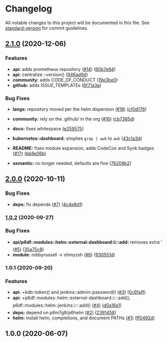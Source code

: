 # Changelog

All notable changes to this project will be documented in this file. See [standard-version](https://github.com/conventional-changelog/standard-version) for commit guidelines.

## [2.1.0](https://github.com/p6m7g8/p6df-helm/compare/v2.0.0...v2.1.0) (2020-12-06)


### Features

* **api:** adds prometheus repository ([#14](https://github.com/p6m7g8/p6df-helm/issues/14)) ([80b7e84](https://github.com/p6m7g8/p6df-helm/commit/80b7e84112ef263b3fb8bee4b05215c406253176))
* **api:** centralize ::version() ([946ad9d](https://github.com/p6m7g8/p6df-helm/commit/946ad9d6e3abd37493fb0856af64556dbbbda831))
* **community:** adds CODE_OF_CONDUCT ([19e3be0](https://github.com/p6m7g8/p6df-helm/commit/19e3be06ecb5391f218297911a08b1198f9fe8d6))
* **github:** adds ISSUE_TEMPLATEs ([6f71a3a](https://github.com/p6m7g8/p6df-helm/commit/6f71a3acf64435285e16775e0dade8f63a076020))


### Bug Fixes

* **langs:** repository moved per the helm dispersion ([#18](https://github.com/p6m7g8/p6df-helm/issues/18)) ([cf0d176](https://github.com/p6m7g8/p6df-helm/commit/cf0d176e71a888a2e09151eefd1e00af27eba594))


* **community:** rely on the .github/ in the org ([#16](https://github.com/p6m7g8/p6df-helm/issues/16)) ([cb7365d](https://github.com/p6m7g8/p6df-helm/commit/cb7365dcbeff6b7be21005799c18639b82658684))
* **docs:** fixes whitespace ([e259575](https://github.com/p6m7g8/p6df-helm/commit/e25957571bd6249aa7fe243ef0d6685b69a0e682))
* **kubernetes::dashboard:** simplies `grep | awk` to `awk` ([43c1a3d](https://github.com/p6m7g8/p6df-helm/commit/43c1a3d2c4e4bdf2eca4ae2830ea53f465024127))
* **README:** fixes module expansion, adds CodeCov and Synk badges ([#17](https://github.com/p6m7g8/p6df-helm/issues/17)) ([bb8e06b](https://github.com/p6m7g8/p6df-helm/commit/bb8e06be83ca37d71e915a11b4b1b14c1fcbc5f7))
* **semantic:** no longer needed, defaults are fine ([76208b2](https://github.com/p6m7g8/p6df-helm/commit/76208b26b2f7466e7b73bed6fb54625175b51280))

## [2.0.0](https://github.com/p6m7g8/p6df-helm/compare/v1.0.2...v2.0.0) (2020-10-11)


### Bug Fixes

* **deps:** fix depends ([#7](https://github.com/p6m7g8/p6df-helm/issues/7)) ([4c4e8d1](https://github.com/p6m7g8/p6df-helm/commit/4c4e8d1dfbfa5ff07e522695f0b82fc869a93957))

### [1.0.2](https://github.com/p6m7g8/p6df-helm/compare/v1.0.1...v1.0.2) (2020-09-27)


### Bug Fixes

* **api/p6df::modules::helm::external-dashboard::chart::add:** removes extra ' ([#5](https://github.com/p6m7g8/p6df-helm/issues/5)) ([35a75c8](https://github.com/p6m7g8/p6df-helm/commit/35a75c8c6d2ef85b886a1cea275e0a918075ded0))
* **module:** robbyrussell -> ohmyzsh ([#6](https://github.com/p6m7g8/p6df-helm/issues/6)) ([930551d](https://github.com/p6m7g8/p6df-helm/commit/930551de1a1656cc2ec790c03c5eeac8ddcecc3e))

### 1.0.1 (2020-09-20)


### Features

* **api:** +kdb::token() and jenkins::admin::password() ([#3](https://github.com/p6m7g8/p6df-helm/issues/3)) ([0c6fa1f](https://github.com/p6m7g8/p6df-helm/commit/0c6fa1f74509a8c0d54288cdfdbfaad24a5f40e3))
* **api:** +p6df::modules::helm::external-dashboard::chart::add(), p6df::modules::helm::jenkins::chart::add() ([#4](https://github.com/p6m7g8/p6df-helm/issues/4)) ([d0a16e1](https://github.com/p6m7g8/p6df-helm/commit/d0a16e1e6eaa5d6f1d3d27fa7679fd0dbf9a370a))
* **deps:** depend on p6m7g8/p6helm ([#2](https://github.com/p6m7g8/p6df-helm/issues/2)) ([2391458](https://github.com/p6m7g8/p6df-helm/commit/23914588e91de155ef83c77dd657d134a0982de3))
* **helm:** install helm, completions, and document PATHs ([#1](https://github.com/p6m7g8/p6df-helm/issues/1)) ([ff0492d](https://github.com/p6m7g8/p6df-helm/commit/ff0492d42c963317be37a4b8fcda5d80cc655dec))

## 1.0.0 (2020-06-07)

